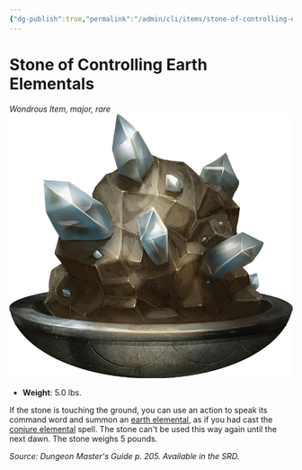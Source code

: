 ```yaml
---
{"dg-publish":true,"permalink":"/admin/cli/items/stone-of-controlling-earth-elementals/","tags":["compendium/src/5e/dmg","item/rarity/rare","item/tier/major","item/wondrous"],"updated":"2025-01-11T15:32:20.852+00:00"}
---
```


# Stone of Controlling Earth Elementals
*Wondrous Item, major, rare*  
![](https://raw.githubusercontent.com/5etools-mirror-2/5etools-img/main/items/DMG/Stone%20of%20Controlling%20Earth%20Elementals.webp#right)  

- **Weight**: 5.0 lbs.

If the stone is touching the ground, you can use an action to speak its command word and summon an [earth elemental](/Admin/CLI/bestiary/elemental/earth-elemental.md), as if you had cast the [conjure elemental](/Admin/CLI/spells/conjure-elemental.md) spell. The stone can't be used this way again until the next dawn. The stone weighs 5 pounds.

*Source: Dungeon Master's Guide p. 205. Available in the SRD.*